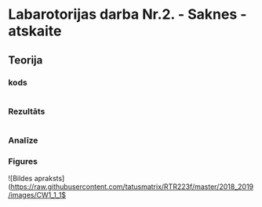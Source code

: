 # Labarotorijas darba Nr.2. - Saknes - atskaite

## Teorija


### kods
```
```

### Rezultāts
```

```

### Analīze


### Figures
![Bildes apraksts](https://raw.githubusercontent.com/tatusmatrix/RTR223f/master/2018_2019/images/CW1_1_1$


